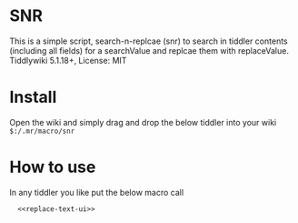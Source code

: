 # SNR
This is a simple script, search-n-replcae (snr) to search in tiddler contents (including all fields) for a searchValue and replcae them with replaceValue.
Tiddlywiki 5.1.18+, License: MIT

# Install
Open the wiki and simply drag and drop the below tiddler into your wiki
` $:/.mr/macro/snr`

    
# How to use

In any tiddler you like put the below macro call

`  <<replace-text-ui>>`
